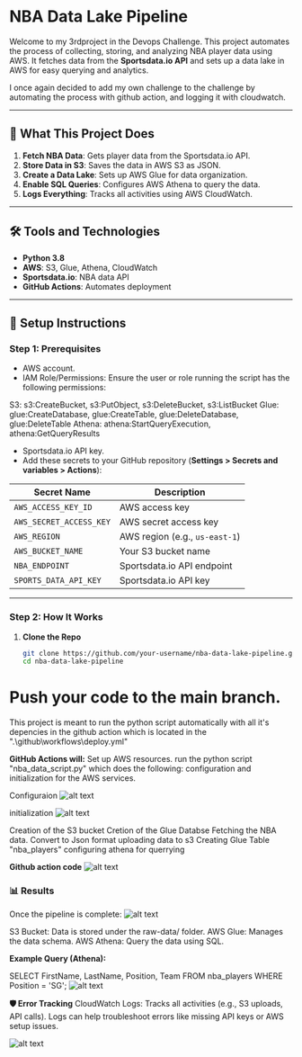 # NBA Data Lake Pipeline

Welcome to my 3rdproject in the Devops Challenge.
This project automates the process of collecting, storing, and analyzing NBA player data using AWS. It fetches data from the **Sportsdata.io API** and sets up a data lake in AWS for easy querying and analytics.

I once again decided to add my own challenge to the challenge by automating the process with github action, and logging it with cloudwatch.

---

## 🚀 What This Project Does

1. **Fetch NBA Data**: Gets player data from the Sportsdata.io API.
2. **Store Data in S3**: Saves the data in AWS S3 as JSON.
3. **Create a Data Lake**: Sets up AWS Glue for data organization.
4. **Enable SQL Queries**: Configures AWS Athena to query the data.
5. **Logs Everything**: Tracks all activities using AWS CloudWatch.

---

## 🛠️ Tools and Technologies

- **Python 3.8**
- **AWS**: S3, Glue, Athena, CloudWatch
- **Sportsdata.io**: NBA data API
- **GitHub Actions**: Automates deployment

---

## 📝 Setup Instructions

### Step 1: Prerequisites
- AWS account.
- IAM Role/Permissions: Ensure the user or role running the script has the following permissions:

S3: s3:CreateBucket, s3:PutObject, s3:DeleteBucket, s3:ListBucket Glue: glue:CreateDatabase, glue:CreateTable, glue:DeleteDatabase, glue:DeleteTable Athena: athena:StartQueryExecution, athena:GetQueryResults

- Sportsdata.io API key.
- Add these secrets to your GitHub repository (**Settings > Secrets and variables > Actions**):

| Secret Name             | Description                      |
|-------------------------|----------------------------------|
| `AWS_ACCESS_KEY_ID`     | AWS access key                  |
| `AWS_SECRET_ACCESS_KEY` | AWS secret access key           |
| `AWS_REGION`            | AWS region (e.g., `us-east-1`)  |
| `AWS_BUCKET_NAME`       | Your S3 bucket name             |
| `NBA_ENDPOINT`          | Sportsdata.io API endpoint      |
| `SPORTS_DATA_API_KEY`   | Sportsdata.io API key           |

---


### Step 2: How It Works

1. **Clone the Repo**
   ```bash
   git clone https://github.com/your-username/nba-data-lake-pipeline.git
   cd nba-data-lake-pipeline

# Push your code to the main branch.
This project is meant to run the python script automatically with all it's depencies in the github action which is located in the ".\github\workflows\deploy.yml"

**GitHub Actions will:** 
Set up AWS resources.
run the python script "nba_data_script.py" which does the following:
configuration and initialization for the AWS services.

Configuraion
![alt text](image-1.png)


initialization
![alt text](image-2.png)

Creation of the S3 bucket
Cretion of the Glue Databse
Fetching the NBA data.
Convert to Json format
uploading data to s3
Creating Glue Table "nba_players"
configuring athena for querrying


**Github action code**
![alt text](image.png)


### 📊 Results
Once the pipeline is complete:
![alt text](image-3.png)


S3 Bucket: Data is stored under the raw-data/ folder.
AWS Glue: Manages the data schema.
AWS Athena: Query the data using SQL.


**Example Query (Athena):**

SELECT FirstName, LastName, Position, Team
FROM nba_players
WHERE Position = 'SG';
![alt text](image-5.png)



**🛡️ Error Tracking**
CloudWatch Logs: Tracks all activities (e.g., S3 uploads, API calls).
Logs can help troubleshoot errors like missing API keys or AWS setup issues.

![alt text](image-6.png)









